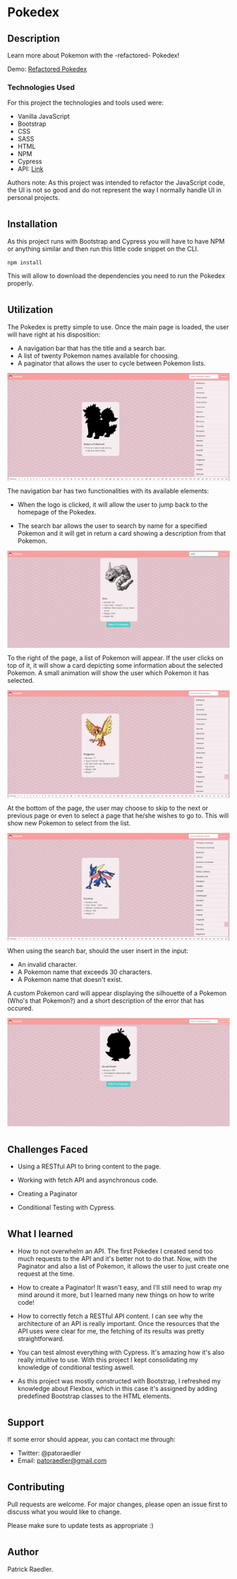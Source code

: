 # Pokedex

## Description

Learn more about Pokemon with the -refactored- Pokedex!

Demo: <a href="https://readpato.github.io/refactored-pokedex/">Refactored Pokedex</a>

### Technologies Used

For this project the technologies and tools used were:

- Vanilla JavaScript
- Bootstrap
- CSS
- SASS
- HTML
- NPM
- Cypress
- API: <a href="https://pokeapi.co/">Link</a>

Authors note: As this project was intended to refactor the JavaScript code, the UI is not so good and do not represent the way I normally handle UI in personal projects.

#

## Installation

As this project runs with Bootstrap and Cypress you will have to have NPM or anything similar and then run this little code snippet on the CLI.

```
npm install
```

This will allow to download the dependencies you need to run the Pokedex properly.

#

## Utilization

The Pokedex is pretty simple to use. Once the main page is loaded, the user will have right at his disposition:

- A navigation bar that has the title and a search bar.
- A list of twenty Pokemon names available for choosing.
- A paginator that allows the user to cycle between Pokemon lists.

<img  src="https://github.com/Readpato/refactored-pokedex/blob/gh-pages/src/images/readme-images/pokedex-homepage.PNG" align="center">

The navigation bar has two functionalities with its available elements:

- When the logo is clicked, it will allow the user to jump back to the homepage of the Pokedex.

- The search bar allows the user to search by name for a specified Pokemon and it will get in return a card showing a description from that Pokemon.

<img  src="https://github.com/Readpato/refactored-pokedex/blob/gh-pages/src/images/readme-images/pokedex-search-pokemon.PNG" align="center">

To the right of the page, a list of Pokemon will appear. If the user clicks on top of it, it will show a card depicting some information about the selected Pokemon. A small animation will show the user which Pokemon it has selected.

<img  src="https://github.com/Readpato/refactored-pokedex/blob/gh-pages/src/images/readme-images/pokemon-list-selection-og.PNG" align="center">

At the bottom of the page, the user may choose to skip to the next or previous page or even to select a page that he/she wishes to go to. This will show new Pokemon to select from the list.

<img  src="https://github.com/Readpato/refactored-pokedex/blob/gh-pages/src/images/readme-images/pokemon-page-change.PNG" align="center">

When using the search bar, should the user insert in the input:

- An invalid character.
- A Pokemon name that exceeds 30 characters.
- A Pokemon name that doesn't exist.

A custom Pokemon card will appear displaying the silhouette of a Pokemon (Who's that Pokemon?) and a short description of the error that has occured.

<img src="https://github.com/Readpato/refactored-pokedex/blob/gh-pages/src/images/readme-images/pokedex-search-error.PNG" align="center">

#

## Challenges Faced

- Using a RESTful API to bring content to the page.

- Working with fetch API and asynchronous code.

- Creating a Paginator

- Conditional Testing with Cypress.

#

## What I learned

- How to not overwhelm an API. The first Pokedex I created send too much requests to the API and it's better not to do that. Now, with the Paginator and also a list of Pokemon, it allows the user to just create one request at the time.

- How to create a Paginator! It wasn't easy, and I'll still need to wrap my mind around it more, but I learned many new things on how to write code!

- How to correctly fetch a RESTful API content. I can see why the architecture of an API is really important. Once the resources that the API uses were clear for me, the fetching of its results was pretty straightforward.

- You can test almost everything with Cypress. It's amazing how it's also really intuitive to use. With this project I kept consolidating my knowledge of conditional testing aswell.

- As this project was mostly constructed with Bootstrap, I refreshed my knowledge about Flexbox, which in this case it's assigned by adding predefined Bootstrap classes to the HTML elements.

#

## Support

If some error should appear, you can contact me through:

- Twitter: @patoraedler
- Email: patoraedler@gmail.com

#

## Contributing

Pull requests are welcome. For major changes, please open an issue first to discuss what you would like to change.

Please make sure to update tests as appropriate :)

#

## Author

Patrick Raedler.

#
